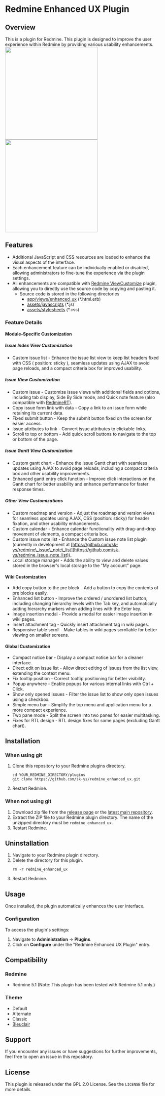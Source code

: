 # Redmine Enhanced UX Plugin

## Overview

This is a plugin for Redmine. This plugin is designed to improve the user experience within Redmine by providing various usability enhancements.  
<a href=doc/images/issue_index_example.png><image src=doc/images/issue_index_example.png width=300></a>
<a href=doc/images/issue_example.png><image src=doc/images/issue_example.png width=300></a>

## Features

- Additional JavaScript and CSS resources are loaded to enhance the visual aspects of the interface.
- Each enhancement feature can be individually enabled or disabled, allowing administrators to fine-tune the experience via the plugin settings.
- All enhancements are compatible with [Redmine ViewCustomize](https://github.com/onozaty/redmine-view-customize) plugin, allowing you to directly use the source code by copying and pasting it.
    - Source code is stored in the following directories
        - [app/views/enhanced_ux](app/views/enhanced_ux) (*.html.erb)
        - [assets/javascripts](assets/javascripts) (*.js)
        - [assets/stylesheets](assets/stylesheets) (*.css)

### Feature Details

#### Module-Specific Customization

##### Issue Index View Customization

- Custom issue list - Enhance the issue list view to keep list headers fixed with CSS ( position: sticky ), seamless updates using AJAX to avoid page reloads, and a compact criteria box for improved usability.

##### Issue View Customization

- Custom issue - Customize issue views with additional fields and options, including tab display, Side By Side mode, and Quick note feature (also compatible with [RedmineRT](https://github.com/MayamaTakeshi/redmine_rt)).
- Copy issue form link with data - Copy a link to an issue form while retaining its current data.
- Fixed submit button - Keep the submit button fixed on the screen for easier access.
- Issue attributes to link - Convert issue attributes to clickable links.
- Scroll to top or bottom - Add quick scroll buttons to navigate to the top or bottom of the page.

##### Issue Gantt View Customization

- Custom gantt chart - Enhance the issue Gantt chart with seamless updates using AJAX to avoid page reloads, including a compact criteria box and other usability improvements.
- Enhanced gantt entry click function - Improve click interactions on the Gantt chart for better usability and enhance performance for faster response times.

##### Other View Customizations

- Custom roadmap and version - Adjust the roadmap and version views for seamless updates using AJAX, CSS (position: sticky) for header fixation, and other usability enhancements.
- Custom calendar - Enhance calendar functionality with drag-and-drop movement of elements, a compact criteria box.
- Custom issue note list - Enhance the Custom issue note list plugin (currently in development at  [https://github.com/sk-ys/redmine\_issue\_note\_list](https://github.com/sk-ys/redmine_issue_note_list)).
- Local storage manager - Adds the ability to view and delete values stored in the browser's local storage to the "My account" page.

#### Wiki Customization

- Add copy button to the pre block - Add a button to copy the contents of pre blocks easily.
- Enhanced list button - Improve the ordered / unordered list button, including changing hierarchy levels with the Tab key, and automatically adding hierarchy markers when adding lines with the Enter key.
- Image insertion modal - Provide a modal for easier image insertion in wiki pages.
- Insert attachment tag - Quickly insert attachment tag in wiki pages.
- Responsive table scroll - Make tables in wiki pages scrollable for better viewing on smaller screens.

#### Global Customization

- Compact notice bar - Display a compact notice bar for a cleaner interface.
- Direct edit on issue list - Allow direct editing of issues from the list view, extending the context menu.
- Fix tooltip position - Correct tooltip positioning for better visibility.
- Popup anywhere - Enable popups for various internal links with Ctrl + Click.
- Show only opened issues - Filter the issue list to show only open issues using a checkbox.
- Simple menu bar - Simplify the top menu and application menu for a more compact experience.
- Two pane mode - Split the screen into two panes for easier multitasking.
- Fixes for RTL design - RTL design fixes for some pages (excluding Gantt chart).

## Installation
### When using git
1. Clone this repository to your Redmine plugins directory.
    ```
    cd YOUR_REDMINE_DIRECTORY/plugins
    git clone https://github.com/sk-ys/redmine_enhanced_ux.git
    ```
2. Restart Redmine.

### When not using git
1. Download zip file from the [release page](https://github.com/sk-ys/redmine_enhanced_ux/releases) or the [latest main repository](https://github.com/sk-ys/redmine_enhanced_ux/archive/refs/heads/main.zip). 
2. Extract the ZIP file to your Redmine plugin directory. The name of the unzipped directory must be `redmine_enhanced_ux`.
3. Restart Redmine.

## Uninstallation
1. Navigate to your Redmine plugin directory.
2. Delete the directory for this plugin.
   ```
   rm -r redmine_enhanced_ux
   ```
3. Restart Redmine.

## Usage

Once installed, the plugin automatically enhances the user interface.

### Configuration

To access the plugin's settings:

1. Navigate to **Administration** → **Plugins**.
2. Click on **Configure** under the "Redmine Enhanced UX Plugin" entry.

## Compatibility

### Redmine

- Redmine 5.1 (Note: This plugin has been tested with Redmine 5.1 only.)

### Theme

- Default
- Alternate
- Classic
- [Bleuclair](https://github.com/farend/redmine_theme_farend_bleuclair)

## Support

If you encounter any issues or have suggestions for further improvements, feel free to open an issue in this repository.

## License

This plugin is released under the GPL 2.0 License. See the `LICENSE` file for more details.

